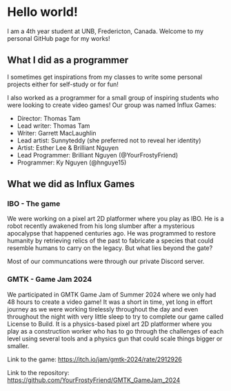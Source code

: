 # Hello world!
I am a 4th year student at UNB, Fredericton, Canada. Welcome to my personal GitHub page for my works!
## What I did as a programmer
I sometimes get inspirations from my classes to write some personal projects either for self-study or for fun!

I also worked as a programmer for a small group of inspiring students who were looking to create video games! Our group was named Influx Games:
* Director: Thomas Tam
* Lead writer: Thomas Tam
* Writer: Garrett MacLaughlin
* Lead artist: Sunnyteddy (she preferred not to reveal her identity)
* Artist: Esther Lee & Brilliant Nguyen 
* Lead Programmer: Brilliant Nguyen (@YourFrostyFriend)
* Programmer: Ky Nguyen (@hnguye15)

## What we did as Influx Games

### IBO - The game
We were working on a pixel art 2D platformer where you play as IBO. He is a robot recently awakened from his long slumber after a mysterious apocalypse that happened centuries ago. He was programmed to restore humanity by retrieving relics of the past to fabricate a species that could resemble humans to carry on the legacy. But what lies beyond the gate?

Most of our communcations were through our private Discord server.

### GMTK - Game Jam 2024
We participated in GMTK Game Jam of Summer 2024 where we only had 48 hours to create a video game! It was a short in time, yet long in effort journey as we were working tirelessly throughout the day and even throughout the night with very little sleep to try to complete our game called License to Build. It is a physics-based pixel art 2D platformer where you play as a construction worker who has to go through the challenges of each level using several tools and a physics gun that could scale things bigger or smaller.

Link to the game: https://itch.io/jam/gmtk-2024/rate/2912926

Link to the repository: https://github.com/YourFrostyFriend/GMTK_GameJam_2024

<!--
**hnguye15/hnguye15** is a ✨ _special_ ✨ repository because its `README.md` (this file) appears on your GitHub profile.

Here are some ideas to get you started:

- 🔭 I’m currently working on ...
- 🌱 I’m currently learning ...
- 👯 I’m looking to collaborate on ...
- 🤔 I’m looking for help with ...
- 💬 Ask me about ...
- 📫 How to reach me: ...
- 😄 Pronouns: ...
- ⚡ Fun fact: ...
-->
